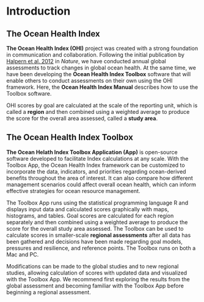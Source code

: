 # Introduction
  
## The Ocean Health Index

**The Ocean Health Index (OHI)** project was created with a strong foundation in communication and collaboration. Following the initial publication by [Halpern et al. 2012](http://www.nature.com/nature/journal/v488/n7413/abs/nature11397.html) in *Nature*, we have conducted annual global assessments to track changes in global ocean health. At the same time, we have been developing the **Ocean Health Index Toolbox** software that will enable others to conduct assessments on their own using the OHI framework. Here, the **Ocean Health Index Manual** describes how to use the Toolbox software.

OHI scores by goal are calculated at the scale of the reporting unit, which is called a **region** and then combined using a weighted average to produce the score for the overall area assessed, called a **study area**. 


## The Ocean Health Index Toolbox

**The Ocean Helath Index Toolbox Application (App)** is open-source software developed to facilitate Index calculations at any scale. With the Toolbox App, the Ocean Health Index framework can be customized to incorporate the data, indicators, and priorities regarding ocean-derived benefits throughout the area of interest. It can also compare how different management scenarios could affect overall ocean health, which can inform effective strategies for ocean resource management.

The Toolbox App runs using the statistical programming language R and displays input data and calculated scores graphically with maps, histograms, and tables. Goal scores are calculated for each region separately and then combined using a weighted average to produce the score for the overall study area assessed. The Toolbox can be used to calculate scores in smaller-scale **regional assessments** after all data has been gathered and decisions have been made regarding goal models, pressures and resilience, and reference points. The Toolbox runs on both a Mac and PC. 
  
Modifications can be made to the global studies and to new regional studies, allowing calculation of scores with updated data and visualized with the Toolbox App. We recommend first exploring the results from the global assessment and becoming familiar with the Toolbox App before beginning a regional assessment.  
  





